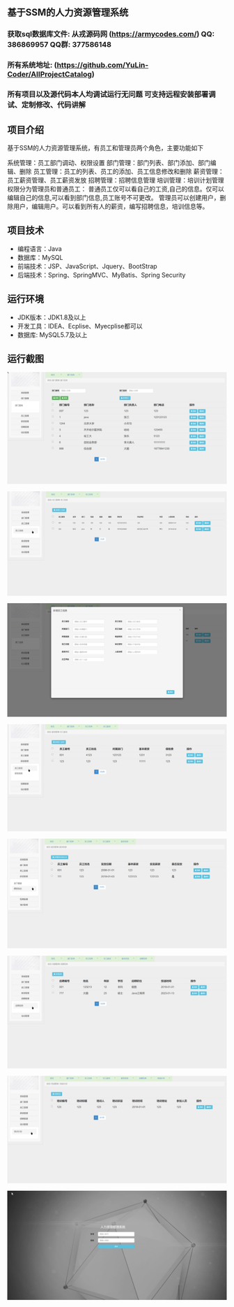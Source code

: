 ## 基于SSM的人力资源管理系统

###  获取sql数据库文件: 从戎源码网 (https://armycodes.com/) QQ: 386869957 QQ群: 377586148
###  所有系统地址: (https://github.com/YuLin-Coder/AllProjectCatalog) 
###  所有项目以及源代码本人均调试运行无问题 可支持远程安装部署调试、定制修改、代码讲解

## 项目介绍
基于SSM的人力资源管理系统，有员工和管理员两个角色，主要功能如下

系统管理：员工部门调动、权限设置 
部门管理：部门列表、部门添加、部门编辑、删除 
员工管理：员工的列表、员工的添加、员工信息修改和删除
薪资管理：员工薪资管理、员工薪资发放 
招聘管理：招聘信息管理 
培训管理：培训计划管理 
权限分为管理员和普通员工：
普通员工仅可以看自己的工资,自己的信息。仅可以编辑自己的信息,可以看到部门信息,员工账号不可更改。
管理员可以创建用户，删除用户，编辑用户。可以看到所有人的薪资，编写招聘信息，培训信息等。

## 项目技术
- 编程语言：Java
- 数据库：MySQL
- 前端技术：JSP、JavaScript、Jquery、BootStrap
- 后端技术：Spring、SpringMVC、MyBatis、Spring Security

## 运行环境
- JDK版本：JDK1.8及以上
- 开发工具：IDEA、Ecplise、Myecplise都可以
- 数据库: MySQL5.7及以上

## 运行截图
![](screenshot/1.png)

![](screenshot/2.png)

![](screenshot/3.png)

![](screenshot/4.png)

![](screenshot/5.png)

![](screenshot/6.png)

![](screenshot/7.png)

![](screenshot/8.png)
